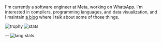 I'm currently a software engineer at Meta, working on WhatsApp. I'm interested in compilers, programming languages, and data visualization, and I maintain [a blog](https://yangdanny97.github.io) where I talk about some of those things.

![trophy](https://github-profile-trophy.vercel.app/?username=yangdanny97&theme=onedark)
![stats](https://github-readme-stats.vercel.app/api?username=yangdanny97&show_icons=true&hide_rank=true&theme=onedark)

-- ![lang stats](https://github-readme-stats.vercel.app/api/top-langs/?username=yangdanny97&layout=compact&card_width=445&langs_count=10&theme=onedark)


